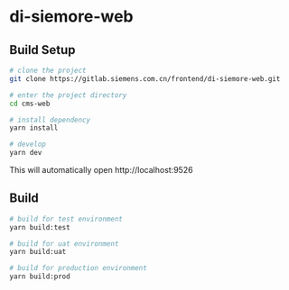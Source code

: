 # di-siemore-web

## Build Setup

```bash
# clone the project
git clone https://gitlab.siemens.com.cn/frontend/di-siemore-web.git

# enter the project directory
cd cms-web

# install dependency
yarn install

# develop
yarn dev
```

This will automatically open http://localhost:9526

## Build

```bash
# build for test environment
yarn build:test

# build for uat environment
yarn build:uat

# build for production environment
yarn build:prod
```
